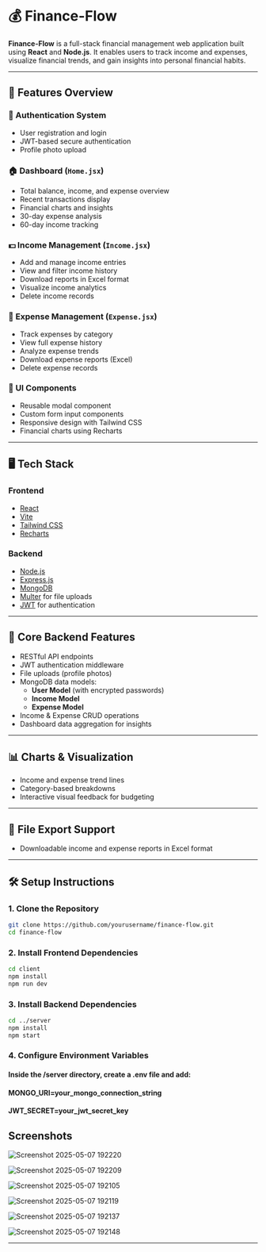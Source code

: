 # 💰 Finance-Flow

**Finance-Flow** is a full-stack financial management web application built using **React** and **Node.js**. It enables users to track income and expenses, visualize financial trends, and gain insights into personal financial habits.

---

## 🚀 Features Overview

### 🔐 Authentication System
- User registration and login
- JWT-based secure authentication
- Profile photo upload

### 🏠 Dashboard (`Home.jsx`)
- Total balance, income, and expense overview
- Recent transactions display
- Financial charts and insights
- 30-day expense analysis
- 60-day income tracking

### 💵 Income Management (`Income.jsx`)
- Add and manage income entries
- View and filter income history
- Download reports in Excel format
- Visualize income analytics
- Delete income records

### 💸 Expense Management (`Expense.jsx`)
- Track expenses by category
- View full expense history
- Analyze expense trends
- Download expense reports (Excel)
- Delete expense records

### 🧩 UI Components
- Reusable modal component
- Custom form input components
- Responsive design with Tailwind CSS
- Financial charts using Recharts

---

## 🖥️ Tech Stack

### Frontend
- [React](https://reactjs.org/)
- [Vite](https://vitejs.dev/)
- [Tailwind CSS](https://tailwindcss.com/)
- [Recharts](https://recharts.org/)

### Backend
- [Node.js](https://nodejs.org/)
- [Express.js](https://expressjs.com/)
- [MongoDB](https://www.mongodb.com/)
- [Multer](https://github.com/expressjs/multer) for file uploads
- [JWT](https://jwt.io/) for authentication

---

## 🧠 Core Backend Features
- RESTful API endpoints
- JWT authentication middleware
- File uploads (profile photos)
- MongoDB data models:
  - **User Model** (with encrypted passwords)
  - **Income Model**
  - **Expense Model**
- Income & Expense CRUD operations
- Dashboard data aggregation for insights

---

## 📊 Charts & Visualization
- Income and expense trend lines
- Category-based breakdowns
- Interactive visual feedback for budgeting

---

## 📁 File Export Support
- Downloadable income and expense reports in Excel format

---

## 🛠️ Setup Instructions

### 1. Clone the Repository
```bash
git clone https://github.com/yourusername/finance-flow.git
cd finance-flow
```

### 2. Install Frontend Dependencies
```bash
cd client
npm install
npm run dev
```

### 3. Install Backend Dependencies
```bash
cd ../server
npm install
npm start
```

### 4. Configure Environment Variables

#### Inside the /server directory, create a .env file and add:
#### MONGO_URI=your_mongo_connection_string
#### JWT_SECRET=your_jwt_secret_key

## Screenshots

![Screenshot 2025-05-07 192220](https://github.com/user-attachments/assets/f942f3ab-289b-457c-ae3e-79ad2df5239d)

![Screenshot 2025-05-07 192209](https://github.com/user-attachments/assets/5a87c093-519c-4ba8-b379-d2b3c7d30613)

![Screenshot 2025-05-07 192105](https://github.com/user-attachments/assets/b46e6fdb-fe51-4271-b98d-f06537db8f51)

![Screenshot 2025-05-07 192119](https://github.com/user-attachments/assets/93d328d3-0ce6-48ce-b24d-cbb16fb64f59)

![Screenshot 2025-05-07 192137](https://github.com/user-attachments/assets/bc507020-f006-41a4-89ef-ecc043b7d1e6)

![Screenshot 2025-05-07 192148](https://github.com/user-attachments/assets/a61240ce-ae6b-432c-be77-776038797ceb)

---




